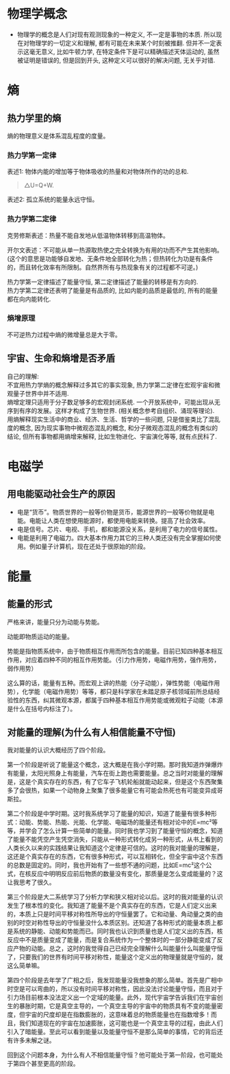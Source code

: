# 物理学概念
* 物理学的概念是人们对现有观测现象的一种定义, 不一定是事物的本质. 所以现在对物理学的一切定义和理解, 都有可能在未来某个时刻被推翻. 但并不一定表示这毫无意义, 比如牛顿力学, 在特定条件下是可以精确描述天体运动的, 虽然被证明是错误的, 但是回到开头, 这种定义可以很好的解决问题, 无关乎对错.

# 熵

## 热力学里的熵
熵的物理意义是体系混乱程度的度量。

### 热力学第一定律
表述1: 物体内能的增加等于物体吸收的热量和对物体所作的功的总和. 
>△U=Q+W.

表述2: 孤立系统的能量永远守恒。

### 热力学第二定律  
克劳修斯表述：热量不能自发地从低温物体转移到高温物体。 

开尔文表述：不可能从单一热源取热使之完全转换为有用的功而不产生其他影响。(这个的意思是功能够自发地、无条件地全部转化为热；但热转化为功是有条件的，而且转化效率有所限制。自然界所有与热现象有关的过程都不可逆。)

热力学第一定律描述了能量守恒, 第二定律描述了能量的转移是有方向的.   
热力学第二定律还表明了能量是有品质的, 比如内能的品质是最低的, 所有的能量都在向内能转化.

### 熵增原理
不可逆热力过程中熵的微增量总是大于零。



## 宇宙、生命和熵增是否矛盾

自己的理解:  
不宜用热力学熵的概念解释过多其它的事实现象, 热力学第二定律在宏观宇宙和微观量子世界中并不适用.   
熵增定理只适用于分子数足够多的宏观封闭系统.
一个开放系统中，可能出现从无序到有序的发展。这样才构成了生物世界.
(相关概念参考自组织、涌现等理论).  
用熵解释现实生活中的商业、经济、生活、哲学的一些问题, 只是借鉴类比了混乱度的概念, 因为现实事物中微观态混乱的概念, 和分子微观态混乱的概念有类似的结论, 但所有事物都用熵增来解释, 比如生物进化、宇宙演化等等, 就有点民科了.



# 电磁学

## 用电能驱动社会生产的原因
* 电是“货币”。物质世界的一般等价物是货币，能源世界的一般等价物就是电能。电能让人类在想使用能源时，都使用电能来转换。提高了社会效率。
* 电是信号。芯片、电视、手机，都和能源没关系，是利用了电力的信号属性。
* 电能是利用了电磁力。四大基本作用力其它的三种人类还没有完全掌握如何使用。例如量子计算机，现在还处于很原始的阶段。



# 能量
## 能量的形式
严格来讲，能量只分为动能与势能。

动能即物质运动的能量。

势能是指物质系统中，由于物质相互作用而所包含的能量。目前已知四种基本相互作用，对应着四种不同的相互作用势能。（引力作用势，电磁作用势，强作用势，弱作用势）

这么算的话，能量有五种。而宏观上讲的热能（分子动能），弹性势能（电磁作用势），化学能（电磁作用势）等等，都只是科学家在未踏足原子核领域前所总结经验性的东西，纠其微观本源，都属于四种基本相互作用势能或微观粒子动能（本源是什么在括号内标注了）。


## 对能量的理解(为什么有人相信能量不守恒)

我对能量的认识大概经历了四个阶段。

第一个阶段是听说了能量这个概念，这大概是在我小学时期。那时我知道炸弹爆炸有能量，太阳光照身上有能量，汽车在街上跑也需要能量。总之当时对能量的理解是，这是个真实存在的东西，有了它车子飞机轮船就能动起来，但是这个东西聚集多了会很热，如果一个动物身上聚集了很多能量它有可能会热死也有可能变异成哥斯拉。

第二个阶段是中学时期。这时我系统学习了能量的知识，知道了能量有很多种形式：动能、势能、热能、光能、化学能、电磁场的能量还有相对论中的E=mc²等等，并学会了怎么计算一些简单的能量。同时我也学习到了能量守恒的概念，知道了能量不能凭空产生凭空消失，只能从一种形式转化成另一种形式，从书上看到的人类长久以来的实践结果让我知道这个定律是可信的。这时的我对能量的理解是，这还是个真实存在的东西，它有很多种形式，可以互相转化，但全宇宙中这个东西的总数是固定的。同时，我也开始有了一些想不通的问题，比如E=mc²这个公式，在核反应中明明反应前后物质的数量没有变化，那质量是怎么变成能量的？这让我思考了很久。

第三个阶段是大二系统学习了分析力学和狭义相对论以后。这时的我对能量的认识发生了根本性的变化。我知道了能量不是个真实存在的东西，它是人们定义出来的，本质上只是时间平移对称性所导出的守恒量罢了。它和动量、角动量之类的由别的时空对称性导出的守恒量没什么本质区别。还知道了各种形式的能量本质上都是系统的静能、动能和势能而已。同时我也认识到质量也是人们定义出的东西，核反应中不是质量变成了能量，而是复合系统作为一个整体时的一部分静能变成了反应产物的动能。总之，这时的我觉得自己已经完全理解什么叫能量什么叫能量守恒了，只要我们的世界有时间平移对称性，能量这个定义出的物理量就是守恒的，就这么简单嘛。

第四个阶段是去年学了广相之后，我发现能量没我想象的那么简单。首先是广相中时空是可以弯曲的，所以没有时间平移对称性，因此没法讨论能量守恒，而且对于引力场目前根本没法定义出一个定域的能量。此外，现代宇宙学告诉我们在宇宙创生的暴胀时期，它是真空主导的，一个真空主导的宇宙中的物质具有不变的能量密度，但宇宙的尺度却是在指数膨胀的，这意味着总的物质能量也在指数增多！而且，我们知道现在的宇宙在加速膨胀，这可能也是一个真空主导的过程，由此人们引入了暗能量。至此可以看到能量以及能量守恒不是那么简单的事情，它的背后还有许多未解之谜。

回到这个问题本身，为什么有人不相信能量守恒？他可能处于第一阶段，也可能处于第四个甚至更高的阶段。
